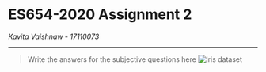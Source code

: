 # ES654-2020 Assignment 2

*Kavita Vaishnaw* - *17110073*

------

> Write the answers for the subjective questions here
![Iris dataset](q4-1.png)
